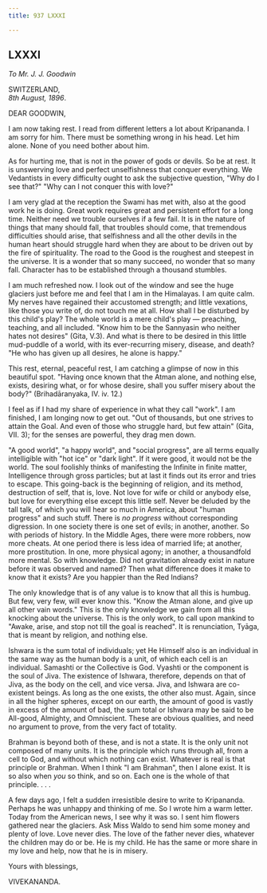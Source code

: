 ```yaml
---
title: 937 LXXXI

---
```

  



## LXXXI

*To Mr. J. J. Goodwin*

SWITZERLAND,  
*8th August, 1896*.

DEAR GOODWIN,

I am now taking rest. I read from different letters a lot about
Kripananda. I am sorry for him. There must be something wrong in his
head. Let him alone. None of you need bother about him.

As for hurting me, that is not in the power of gods or devils. So be at
rest. It is unswerving love and perfect unselfishness that conquer
everything. We Vedantists in every difficulty ought to ask the
subjective question, "Why do I see that?" "Why can I not conquer this
with love?"

I am very glad at the reception the Swami has met with, also at the good
work he is doing. Great work requires great and persistent effort for a
long time. Neither need we trouble ourselves if a few fail. It is in the
nature of things that many should fall, that troubles should come, that
tremendous difficulties should arise, that selfishness and all the other
devils in the human heart should struggle hard when they are about to be
driven out by the fire of spirituality. The road to the Good is the
roughest and steepest in the universe. It is a wonder that so many
succeed, no wonder that so many fall. Character has to be established
through a thousand stumbles.

I am much refreshed now. I look out of the window and see the huge
glaciers just before me and feel that I am in the Himalayas. I am quite
calm. My nerves have regained their accustomed strength; and little
vexations, like those you write of, do not touch me at all. How shall I
be disturbed by this child's play? The whole world is a mere child's
play — preaching, teaching, and all included. "Know him to be the
Sannyasin who neither hates not desires" (Gita, V.3). And what is there
to be desired in this little mud-puddle of a world, with its
ever-recurring misery, disease, and death? "He who has given up all
desires, he alone is happy."

This rest, eternal, peaceful rest, I am catching a glimpse of now in
this beautiful spot. "Having once known that the Atman alone, and
nothing else, exists, desiring what, or for whose desire, shall you
suffer misery about the body?" (Brihadāranyaka, IV. iv. 12.)

I feel as if I had my share of experience in what they call "work". I am
finished, I am longing now to get out. "Out of thousands, but one
strives to attain the Goal. And even of those who struggle hard, but few
attain" (Gita, VII. 3); for the senses are powerful, they drag men down.

"A good world", "a happy world", and "social progress", are all terms
equally intelligible with "hot ice" or "dark light". If it were good, it
would not be the world. The soul foolishly thinks of manifesting the
Infinite in finite matter, Intelligence through gross particles; but at
last it finds out its error and tries to escape. This going-back is the
beginning of religion, and its method, destruction of self, that is,
love. Not love for wife or child or anybody else, but love for
everything else except this little self. Never be deluded by the tall
talk, of which you will hear so much in America, about "human progress"
and such stuff. There is *no progress* without corresponding digression.
In one society there is one set of evils; in another, another. So with
periods of history. In the Middle Ages, there were more robbers, now
more cheats. At one period there is less idea of married life; at
another, more prostitution. In one, more physical agony; in another, a
thousandfold more mental. So with knowledge. Did not gravitation already
exist in nature before it was observed and named? Then what difference
does it make to know that it exists? Are you happier than the Red
Indians?

The only knowledge that is of any value is to know that all this is
humbug. But few, very few, will ever know this. "Know the Atman alone,
and give up all other vain words." This is the only knowledge we gain
from all this knocking about the universe. This is the only work, to
call upon mankind to "Awake, arise, and stop not till the goal is
reached". It is renunciation, Tyāga, that is meant by religion, and
nothing else.

Ishwara is the sum total of individuals; yet He Himself also is an
individual in the same way as the human body is a unit, of which each
cell is an individual. Samashti or the Collective is God. Vyashti or the
component is the soul of Jiva. The existence of Ishwara, therefore,
depends on that of Jiva, as the body on the cell, and vice versa. Jiva,
and Ishwara are co-existent beings. As long as the one exists, the other
also must. Again, since in all the higher spheres, except on our earth,
the amount of good is vastly in excess of the amount of bad, the sum
total or Ishwara may be said to be All-good, Almighty, and Omniscient.
These are obvious qualities, and need no argument to prove, from the
very fact of totality.

Brahman is beyond both of these, and is not a state. It is the only unit
not composed of many units. It is the principle which runs through all,
from a cell to God, and without which nothing can exist. Whatever is
real is that principle or Brahman. When I think "I am Brahman", then I
alone exist. It is so also when *you* so think, and so on. Each one is
the whole of that principle. . . .

A few days ago, I felt a sudden irresistible desire to write to
Kripananda. Perhaps he was unhappy and thinking of me. So I wrote him a
warm letter. Today from the American news, I see why it was so. I sent
him flowers gathered near the glaciers. Ask Miss Waldo to send him some
money and plenty of love. Love never dies. The love of the father never
dies, whatever the children may do or be. He is my child. He has the
same or more share in my love and help, now that he is in misery. 

Yours with blessings,

VIVEKANANDA.